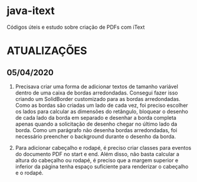 # java-itext
Códigos úteis e estudo sobre criação de PDFs com iText

# ATUALIZAÇÕES

## 05/04/2020
1. Precisava criar uma forma de adicionar textos de tamanho variável dentro de uma caixa de bordas arredondadas.
Consegui fazer isso criando um SolidBorder customizado para as bordas arredondadas.
Como as bordas são criadas um lado de cada vez, foi preciso escolher os lados para calcular as dimensões do retângulo, bloquear o desenho de cada lado da borda em separado e desenhar a borda completa apenas quando a solicitação de desenho chegar no último lado da borda.
Como um parágrafo não desenha bordas arredondadas, foi necessário preencher o background durante o desenho da borda.

2. Para adicionar cabeçalho e rodapé, é preciso criar classes para eventos do documento PDF no start e end. Além disso, não basta calcular a altura do cabeçalho ou rodapé, é preciso que a margem superior e inferior da página tenha espaço suficiente para renderizar o cabeçalho e o rodapé.
